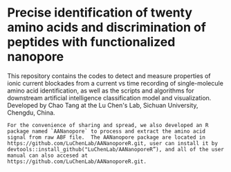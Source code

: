 # Precise identification of twenty amino acids and discrimination of peptides with functionalized nanopore
This repository contains the codes to detect and measure properties of ionic current blockades from a current vs time recording of single-molecule amino acid identification, as well as the scripts and algorithms for downstream artificial intelligence classification model and visualization. Developed by Chao Tang at the Lu Chen's Lab, Sichuan University, Chengdu, China.

    For the convenience of sharing and spread, we also developed an R package named `AANanopore` to process and extract the amino acid signal from raw ABF file.  The AANanopore package are located in https://github.com/LuChenLab/AANanoporeR.git, user can install it by devtools::install_github("LuChenLab/AANanoporeR”), and all of the user manual can also accesed at https://github.com/LuChenLab/AANanoporeR.git.
